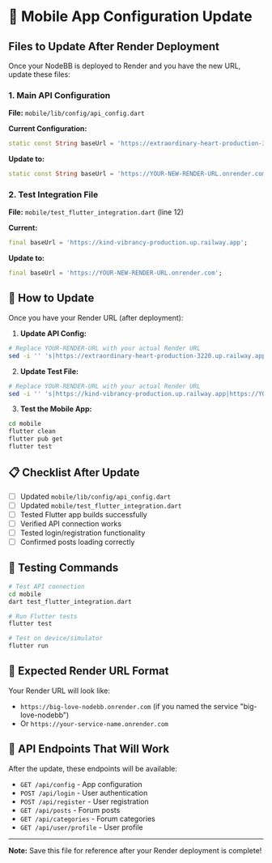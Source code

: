 # 📱 Mobile App Configuration Update

## Files to Update After Render Deployment

Once your NodeBB is deployed to Render and you have the new URL, update these files:

### 1. Main API Configuration
**File:** `mobile/lib/config/api_config.dart`

**Current Configuration:**
```dart
static const String baseUrl = 'https://extraordinary-heart-production-3220.up.railway.app';
```

**Update to:**
```dart
static const String baseUrl = 'https://YOUR-NEW-RENDER-URL.onrender.com';
```

### 2. Test Integration File
**File:** `mobile/test_flutter_integration.dart` (line 12)

**Current:**
```dart
final baseUrl = 'https://kind-vibrancy-production.up.railway.app';
```

**Update to:**
```dart
final baseUrl = 'https://YOUR-NEW-RENDER-URL.onrender.com';
```

## 🔄 How to Update

Once you have your Render URL (after deployment):

1. **Update API Config:**
```bash
# Replace YOUR-RENDER-URL with your actual Render URL
sed -i '' 's|https://extraordinary-heart-production-3220.up.railway.app|https://YOUR-RENDER-URL.onrender.com|g' mobile/lib/config/api_config.dart
```

2. **Update Test File:**
```bash
# Replace YOUR-RENDER-URL with your actual Render URL  
sed -i '' 's|https://kind-vibrancy-production.up.railway.app|https://YOUR-RENDER-URL.onrender.com|g' mobile/test_flutter_integration.dart
```

3. **Test the Mobile App:**
```bash
cd mobile
flutter clean
flutter pub get
flutter test
```

## 📋 Checklist After Update

- [ ] Updated `mobile/lib/config/api_config.dart`
- [ ] Updated `mobile/test_flutter_integration.dart`  
- [ ] Tested Flutter app builds successfully
- [ ] Verified API connection works
- [ ] Tested login/registration functionality
- [ ] Confirmed posts loading correctly

## 🧪 Testing Commands

```bash
# Test API connection
cd mobile
dart test_flutter_integration.dart

# Run Flutter tests
flutter test

# Test on device/simulator
flutter run
```

## 🎯 Expected Render URL Format

Your Render URL will look like:
- `https://big-love-nodebb.onrender.com` (if you named the service "big-love-nodebb")
- Or `https://your-service-name.onrender.com`

## 📱 API Endpoints That Will Work

After the update, these endpoints will be available:
- `GET /api/config` - App configuration
- `POST /api/login` - User authentication  
- `POST /api/register` - User registration
- `GET /api/posts` - Forum posts
- `GET /api/categories` - Forum categories
- `GET /api/user/profile` - User profile

---

**Note:** Save this file for reference after your Render deployment is complete!
